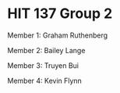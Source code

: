 # HIT 137 Group 2

Member 1: Graham Ruthenberg

Member 2: Bailey Lange

Member 3: Truyen Bui

Member 4: Kevin Flynn



